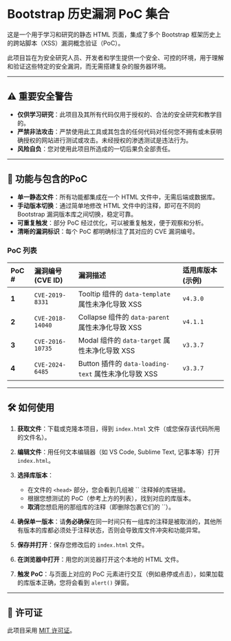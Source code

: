 # Bootstrap 历史漏洞 PoC 集合

这是一个用于学习和研究的静态 HTML 页面，集成了多个 Bootstrap 框架历史上的跨站脚本（XSS）漏洞概念验证（PoC）。

此项目旨在为安全研究人员、开发者和学生提供一个安全、可控的环境，用于理解和验证这些特定的安全漏洞，而无需搭建复杂的服务器环境。

---

## ⚠️ 重要安全警告

* **仅供学习研究**：此项目及其所有代码仅用于授权的、合法的安全研究和教学目的。
* **严禁非法攻击**：严禁使用此工具或其包含的任何代码对任何您不拥有或未获明确授权的网站进行测试或攻击。未经授权的渗透测试是违法行为。
* **风险自负**：您对使用此项目所造成的一切后果负全部责任。

---

## 🚀 功能与包含的PoC

* **单一静态文件**：所有功能都集成在一个 HTML 文件中，无需后端或数据库。
* **手动版本切换**：通过简单地修改 HTML 文件中的注释，即可在不同的 Bootstrap 漏洞版本库之间切换，稳定可靠。
* **可重复触发**：部分 PoC 经过优化，可以被重复触发，便于观察和分析。
* **清晰的漏洞标识**：每个 PoC 都明确标注了其对应的 CVE 漏洞编号。

### PoC 列表

| PoC # | 漏洞编号 (CVE ID) | 漏洞描述 | 适用库版本 (示例) |
| :--- | :--- | :--- |:--- |
| **1** | `CVE-2019-8331` | Tooltip 组件的 `data-template` 属性未净化导致 XSS | `v4.3.0` |
| **2** | `CVE-2018-14040` | Collapse 组件的 `data-parent` 属性未净化导致 XSS | `v4.1.1` |
| **3** | `CVE-2016-10735` | Modal 组件的 `data-target` 属性未净化导致 XSS | `v3.3.7` |
| **4** | `CVE-2024-6485` | Button 插件的 `data-loading-text` 属性未净化导致 XSS | `v3.3.7` |

---

## 🛠️ 如何使用

1.  **获取文件**：下载或克隆本项目，得到 `index.html` 文件（或您保存该代码所用的文件名）。

2.  **编辑文件**：用任何文本编辑器（如 VS Code, Sublime Text, 记事本等）打开 `index.html`。

3.  **选择库版本**：
    * 在文件的 `<head>` 部分，您会看到几组被 `` 注释掉的库链接。
    * 根据您想测试的 PoC（参考上方的列表），找到对应的库版本。
    * **取消**您想启用的那组库的注释（即删除包裹它们的 ``）。

4.  **确保单一版本**：请**务必确保**在同一时间只有一组库的注释是被取消的，其他所有版本的库都必须处于注释状态，否则会导致库文件冲突和功能异常。

5.  **保存并打开**：保存您修改后的 `index.html` 文件。

6.  **在浏览器中打开**：用您的浏览器打开这个本地的 HTML 文件。

7.  **触发 PoC**：与页面上对应的 PoC 元素进行交互（例如悬停或点击），如果加载的库版本正确，您将会看到 `alert()` 弹窗。

---

## 📜 许可证

此项目采用 [MIT 许可证](https://opensource.org/licenses/MIT)。
